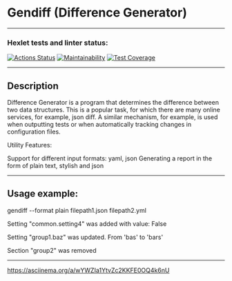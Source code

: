 # Gendiff (Difference Generator)

---

### Hexlet tests and linter status:
[![Actions Status](https://github.com/MaksimGoryachev/python-project-50/actions/workflows/hexlet-check.yml/badge.svg)](https://github.com/MaksimGoryachev/python-project-50/actions)
[![Maintainability](https://api.codeclimate.com/v1/badges/be6c6ad11b42d051d4c4/maintainability)](https://codeclimate.com/github/MaksimGoryachev/python-project-50/maintainability)
[![Test Coverage](https://api.codeclimate.com/v1/badges/be6c6ad11b42d051d4c4/test_coverage)](https://codeclimate.com/github/MaksimGoryachev/python-project-50/test_coverage)

---

## Description

Difference Generator is a program that determines the difference between two data structures. This is a popular task, for which there are many online services, for example, json diff. A similar mechanism, for example, is used when outputting tests or when automatically tracking changes in configuration files.

Utility Features:

Support for different input formats: yaml, json
Generating a report in the form of plain text, stylish and json

---

## Usage example:

gendiff --format plain filepath1.json filepath2.yml

Setting "common.setting4" was added with value: False

Setting "group1.baz" was updated. From 'bas' to 'bars'

Section "group2" was removed

---

https://asciinema.org/a/wYWZIa1YtvZc2KKFE0OQ4k6nU

